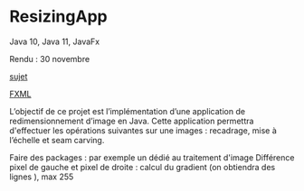 # ResizingApp

Java 10, Java 11, JavaFx

Rendu : 30 novembre

[sujet](https://docs.google.com/document/d/1WnQn_8BGB1dcxQVLzfz0Gq7P1-xpGMfX4qt73U7mLEM/edit)

[FXML](http://fxexperience.com/wp-content/uploads/2011/08/Introducing-FXML.pdf)

L’objectif de ce projet est l’implémentation d’une application de redimensionnement d’image en Java.
Cette application permettra d'effectuer les opérations suivantes sur une images : recadrage, mise à l’échelle et seam carving.


Faire des packages : par exemple un dédié au traitement d'image
Différence pixel de gauche et pixel de droite : calcul du gradient (on obtiendra des lignes ), max 255

